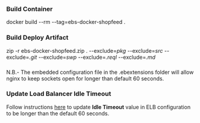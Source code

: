 ### Build Container
docker build --rm --tag=ebs-docker-shopfeed .

### Build Deploy Artifact
zip -r ebs-docker-shopfeed.zip . --exclude=*pkg* --exclude=*src* --exclude=*.git* --exclude=*swp* --exclude=*.reql* --exclude=*.md*

###
N.B.- The embedded configuration file in the .ebextensions folder will allow nginx to keep sockets open for longer than default 60 seconds.

### Update Load Balancer Idle Timeout
Follow instructions [here](https://cloudavail.com/2015/10/18/allowing-long-idle-timeouts-when-using-aws-elasticbeanstalk-and-docker/) to update __Idle Timeout__ value in ELB configuration to be longer than the default 60 seconds.
